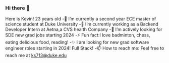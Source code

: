 ### Hi there 👋

Here is Kevin! 23 years old
-🔭 I’m currently a second year ECE master of science student at Duke University
-🌱 I’m currently working as a Backend Developer Intern at Aetna,a CVS health Company
-👯 I’m actively looking for SDE new grad jobs starting 2024
-⚡ Fun fact:I love badminton, chess, eating delicious food, reading!
-✨ I am looking for new grad software engineer roles starting in 2024! Full Stack!
-📫 How to reach me: Feel free to reach me at ks713@duke.edu
